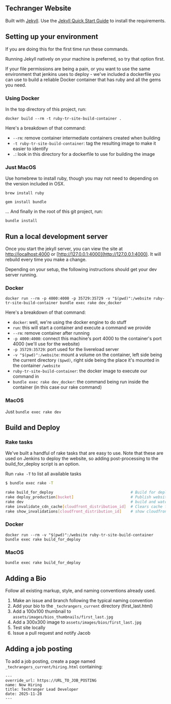 ## Techranger Website

Built with [Jekyll](https://jekyllrb.com/).  Use the [Jekyll Quick Start Guide](https://jekyllrb.com/docs/quickstart/) to install the requirements.

## Setting up your environment

If you are doing this for the first time run these commands.

Running Jekyll natively on your machine is preferred, so try that option first.

If your file permissions are being a pain, or you want to use the same environment that jenkins uses to deploy - we've included a dockerfile you can use to build a reliable Docker container that has ruby and all the gems you need.

### Using Docker

In the top directory of this project, run:

`docker build --rm -t ruby-tr-site-build-container .`

Here's a breakdown of that command:

* `--rm`: remove container intermediate containers created when building
* `-t ruby-tr-site-build-container`: tag the resulting image to make it easier to identify
* `.`: look in this directory for a dockerfile to use for building the image

### Just MacOS

Use homebrew to install ruby, though you may not need to depending on the version included in OSX.

`brew install ruby`

`gem install bundle`

... And finally in the root of this git project, run:

`bundle install`

## Run a local development server

Once you start the jekyll server, you can view the site at [http://localhost:4000](http://localhost:4000) or [http://127.0.0.1:4000](http://127.0.0.1:4000).  It will rebuild every time you make a change.

Depending on your setup, the following instructions should get your dev server running.

### Docker

`docker run --rm -p 4000:4000 -p 35729:35729 -v "$(pwd)":/website ruby-tr-site-build-container bundle exec rake dev_docker`

Here's a breakdown of that command:

* `docker`: well, we're using the docker engine to do stuff
* `run`: this will start a container and execute a command we provide
* `--rm`: remove container after running
* `-p 4000:4000`: connect this machine's port 4000 to the container's port 4000 (we'll use for the website)
* `-p 35729:35729`: port used for the livereload server
* `-v "$(pwd)":/website`: mount a volume on the container, left side being the current directory `($pwd)`, right side being the place it's mounted in the container `/website`
* `ruby-tr-site-build-container`: the docker image to execute our command in
* `bundle exec rake dev_docker`: the command being run inside the container (in this case our rake command)

### MacOS

Just `bundle exec rake dev`

## Build and Deploy

### Rake tasks

We've built a handful of rake tasks that are easy to use.  Note that these are used on Jenkins to deploy the website, so adding post-processing to the build_for_deploy script is an option.

Run `rake -T` to list all available tasks

```bash
$ bundle exec rake -T

rake build_for_deploy                                  # Build for deploy
rake deploy_production[bucket]                         # Publish website to S3
rake dev                                               # build and watch for dev
rake invalidate_cdn_cache[cloudfront_distribution_id]  # Clears cache from cloudfront
rake show_invalidations[cloudfront_distribution_id]    # show cloudfront invalidations
```

### Docker

`docker run --rm -v "$(pwd)":/website ruby-tr-site-build-container bundle exec rake build_for_deploy`

### MacOS

`bundle exec rake build_for_deploy`

## Adding a Bio

Follow all existing markup, style, and naming conventions already used.

1. Make an issue and branch following the typical naming convention
2. Add your bio to the `_techrangers_current` directory (first_last.html)
3. Add a 100x100 thumbnail to `assets/images/bios_thumbnails/first_last.jpg`
4. Add a 300x300 image to `assets/images/bios/first_last.jpg`
6. Test site locally
7. Issue a pull request and notify Jacob

## Adding a job posting

To add a job posting, create a page named `_techrangers_current/hiring.html` containing:

```
---
override_url: https://URL_TO_JOB_POSTING
name: Now Hiring
title: Techranger Lead Developer
date: 2025-11-28
---
```
